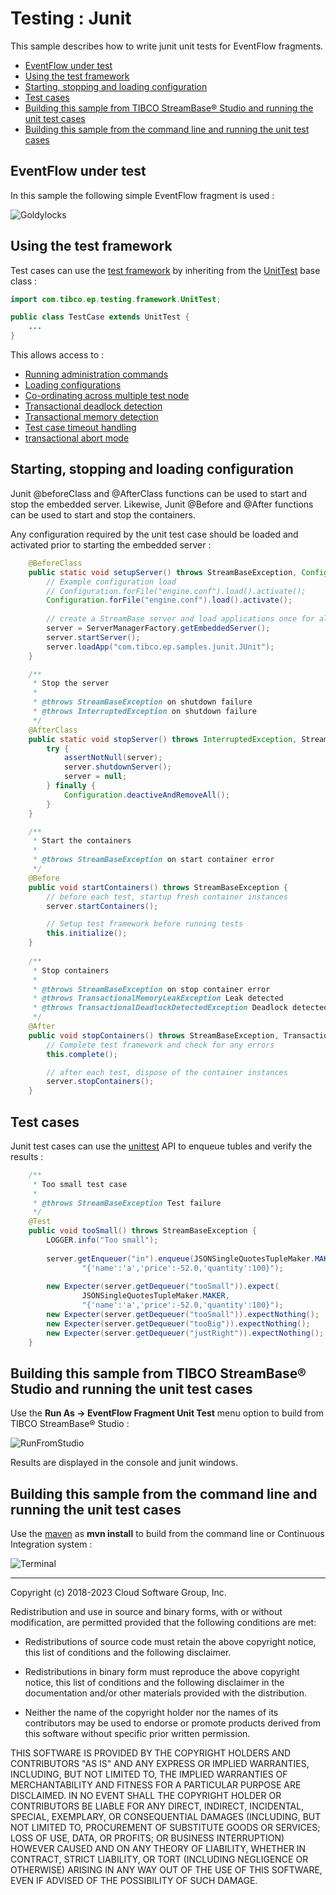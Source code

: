 # Testing : Junit

This sample describes how to write junit unit tests for EventFlow fragments.

* [EventFlow under test](#eventflow-under-test)
* [Using the test framework](#using-the-test-framework)
* [Starting, stopping and loading configuration](#starting-stopping-and-loading-configuration)
* [Test cases](#test-cases)
* [Building this sample from TIBCO StreamBase&reg; Studio and running the unit test cases](#building-this-sample-from-tibco-streambase-studio-trade-and-running-the-unit-test-cases)
* [Building this sample from the command line and running the unit test cases](#building-this-sample-from-the-command-line-and-running-the-unit-test-cases)

<a name="eventflow-under-test"></a>

## EventFlow under test

In this sample the following simple EventFlow fragment is used :

![Goldylocks](images/Goldylocks.png)

<a name="using-the-test-framework"></a>

## Using the test framework

Test cases can use the [test framework](http://devzone.tibco.com/sites/streambase/latest/sb/sb-product/documentation/reference/dtm/com/tibco/ep/testing/framework/package-frame.html) 
by inheriting from the [UnitTest](http://devzone.tibco.com/sites/streambase/latest/sb/sb-product/documentation/reference/dtm/com/tibco/ep/testing/framework/UnitTest.html) base class :

``` java
import com.tibco.ep.testing.framework.UnitTest;

public class TestCase extends UnitTest {
	...
}
```

This allows access to :

* [Running administration commands](http://devzone.tibco.com/sites/streambase/latest/sb/sb-product/documentation/reference/dtm/com/tibco/ep/testing/framework/Administration.html)
* [Loading configurations](http://devzone.tibco.com/sites/streambase/latest/sb/sb-product/documentation/reference/dtm/com/tibco/ep/testing/framework/Configuration.html)
* [Co-ordinating across multiple test node](http://devzone.tibco.com/sites/streambase/latest/sb/sb-product/documentation/reference/dtm/com/tibco/ep/testing/framework/MultiNodeCoordinator.html)
* [Transactional deadlock detection](http://devzone.tibco.com/sites/streambase/latest/sb/sb-product/documentation/reference/dtm/com/tibco/ep/testing/framework/UnitTest.html#initialize--)
* [Transactional memory detection](http://devzone.tibco.com/sites/streambase/latest/sb/sb-product/documentation/reference/dtm/com/tibco/ep/testing/framework/UnitTest.html#initialize--)
* [Test case timeout handling](http://devzone.tibco.com/sites/streambase/latest/sb/sb-product/documentation/reference/dtm/com/tibco/ep/testing/framework/UnitTest.html#initialize--)
* [transactional abort mode](http://devzone.tibco.com/sites/streambase/latest/sb/sb-product/documentation/reference/dtm/com/tibco/ep/testing/framework/UnitTest.html#initialize--)

<a name="starting-stopping-and-loading-configuration"></a>

## Starting, stopping and loading configuration

Junit @beforeClass and @AfterClass functions can be used to start and stop the embedded server.  Likewise,
Junit @Before and @After functions can be used to start and stop the containers.

Any configuration required by the unit test case should be loaded and activated prior to starting the embedded server :

``` java
    @BeforeClass
    public static void setupServer() throws StreamBaseException, ConfigurationException, InterruptedException {
        // Example configuration load
        // Configuration.forFile("engine.conf").load().activate();
        Configuration.forFile("engine.conf").load().activate();
    	
        // create a StreamBase server and load applications once for all tests in this class
        server = ServerManagerFactory.getEmbeddedServer();
        server.startServer();
        server.loadApp("com.tibco.ep.samples.junit.JUnit");
    }

    /**
     * Stop the server
     *
     * @throws StreamBaseException on shutdown failure
     * @throws InterruptedException on shutdown failure
     */
    @AfterClass
    public static void stopServer() throws InterruptedException, StreamBaseException {
        try {
            assertNotNull(server);
            server.shutdownServer();
            server = null;
        } finally {
            Configuration.deactiveAndRemoveAll();
        }
    }

    /**
     * Start the containers
     *
     * @throws StreamBaseException on start container error
     */
    @Before
    public void startContainers() throws StreamBaseException {
        // before each test, startup fresh container instances
        server.startContainers();

        // Setup test framework before running tests
        this.initialize();
    }
    
    /**
     * Stop containers
     *
     * @throws StreamBaseException on stop container error
     * @throws TransactionalMemoryLeakException Leak detected
     * @throws TransactionalDeadlockDetectedException Deadlock detected
     */
    @After
    public void stopContainers() throws StreamBaseException, TransactionalMemoryLeakException, TransactionalDeadlockDetectedException {
        // Complete test framework and check for any errors
        this.complete();

        // after each test, dispose of the container instances
        server.stopContainers();
    }
```

<a name="test-cases"></a>

## Test cases

Junit test cases can use the [unittest](http://devzone.tibco.com/sites/streambase/latest/sb/sb-product/documentation/reference/sb/com/streambase/sb/unittest/package-frame.html)
API to enqueue tubles and verify the results :

```java
    /**
     * Too small test case
     * 
     * @throws StreamBaseException Test failure
     */
    @Test
    public void tooSmall() throws StreamBaseException {
    	LOGGER.info("Too small");
    	
        server.getEnqueuer("in").enqueue(JSONSingleQuotesTupleMaker.MAKER,
                "{'name':'a','price':-52.0,'quantity':100}");
        
        new Expecter(server.getDequeuer("tooSmall")).expect(
                JSONSingleQuotesTupleMaker.MAKER,
                "{'name':'a','price':-52.0,'quantity':100}");  
        new Expecter(server.getDequeuer("tooSmall")).expectNothing();
        new Expecter(server.getDequeuer("tooBig")).expectNothing();
        new Expecter(server.getDequeuer("justRight")).expectNothing();
    }
```

<a name="building-this-sample-from-tibco-streambase-studio-trade-and-running-the-unit-test-cases"></a>

## Building this sample from TIBCO StreamBase&reg; Studio and running the unit test cases

Use the **Run As -> EventFlow Fragment Unit Test** menu option to build from TIBCO StreamBase&reg; Studio :

![RunFromStudio](images/studiounit.gif)

Results are displayed in the console and junit windows.

<a name="building-this-sample-from-the-command-line-and-running-the-unit-test-cases"></a>

## Building this sample from the command line and running the unit test cases

Use the [maven](https://maven.apache.org) as **mvn install** to build from the command line or Continuous Integration system :

![Terminal](images/maven.gif)

---
Copyright (c) 2018-2023 Cloud Software Group, Inc.

Redistribution and use in source and binary forms, with or without
modification, are permitted provided that the following conditions are met:

* Redistributions of source code must retain the above copyright notice, this
  list of conditions and the following disclaimer.

* Redistributions in binary form must reproduce the above copyright notice,
  this list of conditions and the following disclaimer in the documentation
  and/or other materials provided with the distribution.

* Neither the name of the copyright holder nor the names of its
  contributors may be used to endorse or promote products derived from
  this software without specific prior written permission.

THIS SOFTWARE IS PROVIDED BY THE COPYRIGHT HOLDERS AND CONTRIBUTORS "AS IS"
AND ANY EXPRESS OR IMPLIED WARRANTIES, INCLUDING, BUT NOT LIMITED TO, THE
IMPLIED WARRANTIES OF MERCHANTABILITY AND FITNESS FOR A PARTICULAR PURPOSE ARE
DISCLAIMED. IN NO EVENT SHALL THE COPYRIGHT HOLDER OR CONTRIBUTORS BE LIABLE
FOR ANY DIRECT, INDIRECT, INCIDENTAL, SPECIAL, EXEMPLARY, OR CONSEQUENTIAL
DAMAGES (INCLUDING, BUT NOT LIMITED TO, PROCUREMENT OF SUBSTITUTE GOODS OR
SERVICES; LOSS OF USE, DATA, OR PROFITS; OR BUSINESS INTERRUPTION) HOWEVER
CAUSED AND ON ANY THEORY OF LIABILITY, WHETHER IN CONTRACT, STRICT LIABILITY,
OR TORT (INCLUDING NEGLIGENCE OR OTHERWISE) ARISING IN ANY WAY OUT OF THE USE
OF THIS SOFTWARE, EVEN IF ADVISED OF THE POSSIBILITY OF SUCH DAMAGE.
